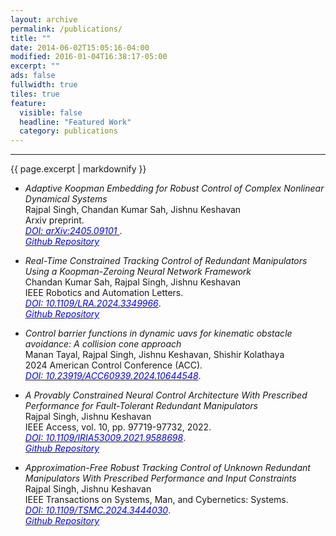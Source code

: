 ```yaml
---
layout: archive
permalink: /publications/
title: ""
date: 2014-06-02T15:05:16-04:00
modified: 2016-01-04T16:38:17-05:00
excerpt: ""
ads: false
fullwidth: true
tiles: true
feature:
  visible: false
  headline: "Featured Work"
  category: publications
---
```

<hr>
{{ page.excerpt | markdownify }}


* <i>Adaptive Koopman Embedding for Robust Control of Complex Nonlinear Dynamical Systems</i> <br>
  Rajpal Singh, Chandan Kumar Sah, Jishnu Keshavan <br>
  Arxiv preprint.<br>
<a href = "https://arxiv.org/abs/2405.09101"> <i style="color:blue;">DOI: arXiv:2405.09101 </i></a>.<br>
<a href = "https://github.com/Rajpal9/Adaptive-koopman"> <i style="color:blue;">Github Repository</i></a>

* <i>Real-Time Constrained Tracking Control of Redundant Manipulators Using a Koopman-Zeroing Neural Network Framework</i> <br>
Chandan Kumar Sah, Rajpal Singh, Jishnu Keshavan <br>
IEEE Robotics and Automation Letters.<br>
<a href = "https://ieeexplore.ieee.org/document/10380707"> <i style="color:blue;">DOI: 10.1109/LRA.2024.3349966</i></a>.<br>
<a href = "https://github.com/Rajpal9/Koopman_ZNN"> <i style="color:blue;">Github Repository</i></a>

* <i>Control barrier functions in dynamic uavs for kinematic obstacle avoidance: A collision cone approach</i> <br>
Manan Tayal, Rajpal Singh, Jishnu Keshavan, Shishir Kolathaya <br>
2024 American Control Conference (ACC).<br>
<a href = "https://ieeexplore.ieee.org/abstract/document/10644548"> <i style="color:blue;">DOI: 10.23919/ACC60939.2024.10644548</i></a>.<br>


* <i>A Provably Constrained Neural Control Architecture With Prescribed Performance for Fault-Tolerant Redundant Manipulators</i> <br>
Rajpal Singh, Jishnu Keshavan <br>
IEEE Access, vol. 10, pp. 97719-97732, 2022.<br>
<a href = "https://ieeexplore.ieee.org/abstract/document/9888126"> <i style="color:blue;">DOI: 10.1109/IRIA53009.2021.9588698</i></a>.<br>
<a href = "https://github.com/Rajpal9/ZNN_Optimal_Control"> <i style="color:blue;">Github Repository</i></a>



* <i>Approximation-Free Robust Tracking Control of Unknown Redundant Manipulators With Prescribed Performance and Input Constraints</i> <br>
  Rajpal Singh, Jishnu Keshavan <br>
IEEE Transactions on Systems, Man, and Cybernetics: Systems.<br>
<a href = "https://ieeexplore.ieee.org/abstract/document/10649593"> <i style="color:blue;">DOI: 10.1109/TSMC.2024.3444030</i></a>.<br>
<a href = "https://github.com/Rajpal9/Robust_ZNN_Control_for_Unknown_Kinematics"> <i style="color:blue;">Github Repository</i></a>

